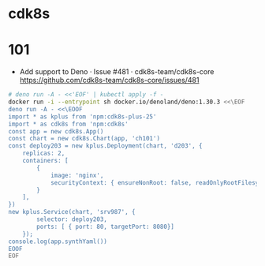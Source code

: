 # cdk8s

# 101

- Add support to Deno · Issue #481 · cdk8s-team/cdk8s-core https://github.com/cdk8s-team/cdk8s-core/issues/481


```sh
# deno run -A - <<'EOF' | kubectl apply -f -
docker run -i --entrypoint sh docker.io/denoland/deno:1.30.3 <<\EOF
deno run -A - <<\EOOF
import * as kplus from 'npm:cdk8s-plus-25'
import * as cdk8s from 'npm:cdk8s'
const app = new cdk8s.App()
const chart = new cdk8s.Chart(app, 'ch101')
const deploy203 = new kplus.Deployment(chart, 'd203', {
    replicas: 2,
    containers: [
        { 
            image: 'nginx', 
            securityContext: { ensureNonRoot: false, readOnlyRootFilesystem: false}
        }
    ],
})
new kplus.Service(chart, 'srv987', {
        selector: deploy203, 
        ports: [ { port: 80, targetPort: 8080}]
    });
console.log(app.synthYaml())
EOOF
EOF
```